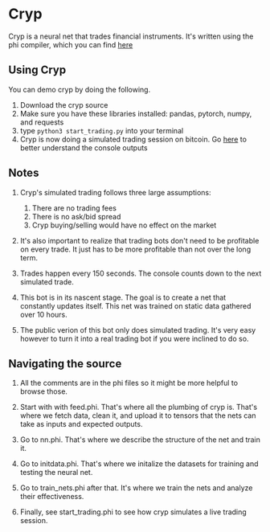 # Cryp

Cryp is a neural net that trades financial instruments. It's written using the phi compiler, which you can find [here](https://github.com/poiutes/phi)

## Using Cryp
You can demo cryp by doing the following.

1. Download the cryp source
1. Make sure you have these libraries installed: pandas, pytorch, numpy, and requests
1. type ```python3 start_trading.py``` into your terminal
1. Cryp is now doing a simulated trading session on bitcoin. Go [here](https://rlstuard.com/cryp) to better understand the console outputs

## Notes
1. Cryp's simulated trading follows three large assumptions: 
	1. There are no trading fees 
	1. There is no ask/bid spread 
	1. Cryp buying/selling would have no effect on the market

1. It's also important to realize that trading bots don't need to be profitable on every trade. It just has to be more profitable than not over the long term.

1. Trades happen every 150 seconds. The console counts down to the next simulated trade. 

1. This bot is in its nascent stage. The goal is to create a net that constantly updates itself. This net was trained on static data gathered over 10 hours. 

1. The public verion of this bot only does simulated trading. It's very easy however to turn it into a real trading bot if you were inclined to do so. 

## Navigating the source
1. All the comments are in the phi files so it might be more helpful to browse those.

1. Start with with feed.phi. That's where all the plumbing of cryp is. That's where we fetch data, clean it, and upload it to tensors that the nets can take as inputs and expected outputs. 

1. Go to nn.phi. That's where we describe the structure of the net and train it. 

1. Go to initdata.phi. That's where we initalize the datasets for training and testing the neural net. 

1. Go to train_nets.phi after that. It's where we train the nets and analyze their effectiveness. 

1. Finally, see start_trading.phi to see how cryp simulates a live trading session. 